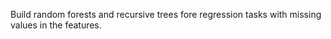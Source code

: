 Build random forests and recursive trees fore regression tasks with missing values in the features.
